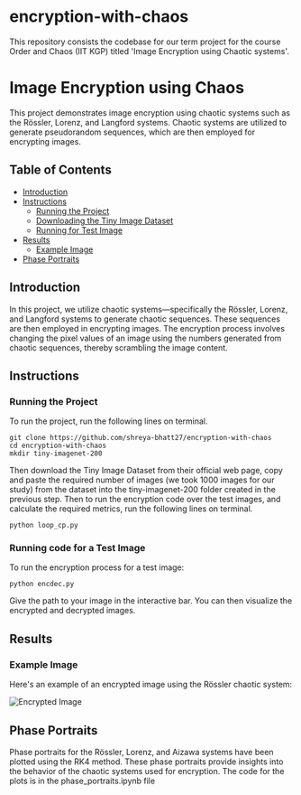 # encryption-with-chaos
This repository consists the codebase for our term project for the course Order and Chaos (IIT KGP) titled 'Image Encryption using Chaotic systems'.

# Image Encryption using Chaos

This project demonstrates image encryption using chaotic systems such as the Rössler, Lorenz, and Langford systems. Chaotic systems are utilized to generate pseudorandom sequences, which are then employed for encrypting images.

## Table of Contents
- [Introduction](#introduction)
- [Instructions](#instructions)
  - [Running the Project](#running-the-project)
  - [Downloading the Tiny Image Dataset](#downloading-the-tiny-image-dataset)
  - [Running for Test Image](#running-for-test-image)
- [Results](#results)
  - [Example Image](#example-image)
- [Phase Portraits](#phase-portraits)

## Introduction

In this project, we utilize chaotic systems—specifically the Rössler, Lorenz, and Langford systems to generate chaotic sequences. These sequences are then employed in encrypting images. The encryption process involves changing the pixel values of an image using the numbers generated from chaotic sequences, thereby scrambling the image content.

## Instructions

### Running the Project

To run the project, run the following lines on terminal.
```
git clone https://github.com/shreya-bhatt27/encryption-with-chaos
cd encryption-with-chaos
mkdir tiny-imagenet-200
```
Then download the Tiny Image Dataset from their official web page, copy and paste the required number of images (we took 1000 images for our study) from the dataset into the tiny-imagenet-200 folder created in the previous step.
Then to run the encryption code over the test images, and calculate the required metrics, run the following lines on terminal.
```
python loop_cp.py
```

### Running code for a Test Image

To run the encryption process for a test image:
```
python encdec.py
```
Give the path to your image in the interactive bar. You can then visualize the encrypted and decrypted images.

## Results

### Example Image

Here's an example of an encrypted image using the Rössler chaotic system:

![Encrypted Image](example_encrypted_image.jpg)

## Phase Portraits

Phase portraits for the Rössler, Lorenz, and Aizawa systems have been plotted using the RK4 method. These phase portraits provide insights into the behavior of the chaotic systems used for encryption. The code for the plots is in the phase_portraits.ipynb file

